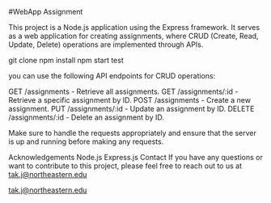 #WebApp Assignment  

This project is a Node.js application using the Express framework. It serves as a web application for creating assignments, where CRUD (Create, Read, Update, Delete) operations are implemented through APIs.

git clone
npm install
npm start
test


you can use the following API endpoints for CRUD operations:

GET /assignments - Retrieve all assignments.
GET /assignments/:id - Retrieve a specific assignment by ID.
POST /assignments - Create a new assignment.
PUT /assignments/:id - Update an assignment by ID.
DELETE /assignments/:id - Delete an assignment by ID.

Make sure to handle the requests appropriately and ensure that the server is up and running before making any requests.


Acknowledgements
Node.js
Express.js
Contact
If you have any questions or want to contribute to this project, please feel free to reach out to us at  tak.j@northeastern.edu  

tak.j@northeastern.edu  
